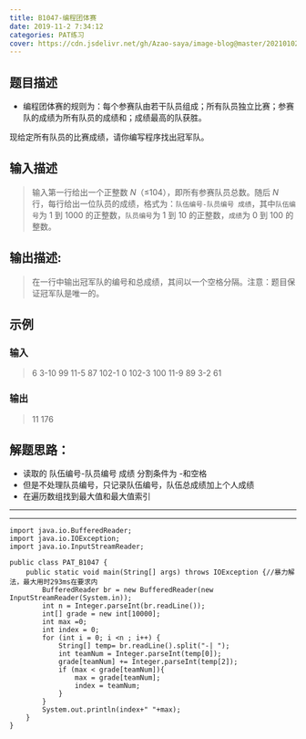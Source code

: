 ```yaml
---
title: B1047-编程团体赛
date: 2019-11-2 7:34:12 
categories: PAT练习
cover: https://cdn.jsdelivr.net/gh/Azao-saya/image-blog@master/20210102/id=69606244.rzhzf5abaxs.png
---
```


## 题目描述 <!--more-->

-  编程团体赛的规则为：每个参赛队由若干队员组成；所有队员独立比赛；参赛队的成绩为所有队员的成绩和；成绩最高的队获胜。

  现给定所有队员的比赛成绩，请你编写程序找出冠军队。

## 输入描述

>输入第一行给出一个正整数 *N*（≤104），即所有参赛队员总数。随后 *N* 行，每行给出一位队员的成绩，格式为：`队伍编号-队员编号 成绩`，其中`队伍编号`为 1 到 1000 的正整数，`队员编号`为 1 到 10 的正整数，`成绩`为 0 到 100 的整数。 

## 输出描述:

>在一行中输出冠军队的编号和总成绩，其间以一个空格分隔。注意：题目保证冠军队是唯一的。 

## 示例

### 输入

> 6
> 3-10 99
> 11-5 87
> 102-1 0
> 102-3 100
> 11-9 89
> 3-2 61

### 输出

> 11 176

## 解题思路：

-  读取的 队伍编号-队员编号 成绩 分割条件为 -和空格
-  但是不处理队员编号，只记录队伍编号，队伍总成绩加上个人成绩
-  在遍历数组找到最大值和最大值索引

---

---



```
import java.io.BufferedReader;
import java.io.IOException;
import java.io.InputStreamReader;

public class PAT_B1047 {
    public static void main(String[] args) throws IOException {//暴力解法，最大用时293ms在要求内
        BufferedReader br = new BufferedReader(new InputStreamReader(System.in));
        int n = Integer.parseInt(br.readLine());
        int[] grade = new int[10000];
        int max =0;
        int index = 0;
        for (int i = 0; i <n ; i++) {
            String[] temp= br.readLine().split("-| ");
            int teamNum = Integer.parseInt(temp[0]);
            grade[teamNum] += Integer.parseInt(temp[2]);
            if (max < grade[teamNum]){
                max = grade[teamNum];
                index = teamNum;
            }
        }
        System.out.println(index+" "+max);
    }
}
```

